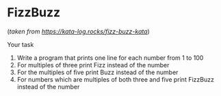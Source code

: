 # FizzBuzz
(*taken from https://kata-log.rocks/fizz-buzz-kata*)

Your task
1. Write a program that prints one line for each number from 1 to 100
2. For multiples of three print Fizz instead of the number
3. For the multiples of five print Buzz instead of the number
4. For numbers which are multiples of both three and five print FizzBuzz instead of the number
